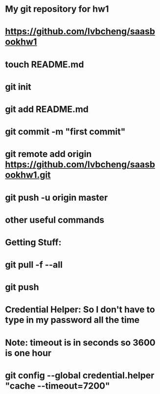 # My git repository for hw1
# https://github.com/lvbcheng/saasbookhw1
#
# touch README.md
# git init
# git add README.md
# git commit -m "first commit"
# git remote add origin https://github.com/lvbcheng/saasbookhw1.git
# git push -u origin master

# other useful commands
# Getting Stuff:
# git pull -f --all
# git push
#
# Credential Helper: So I don't have to type in my password all the time
# Note: timeout is in seconds so 3600 is one hour
# git config --global credential.helper "cache --timeout=7200"
#
